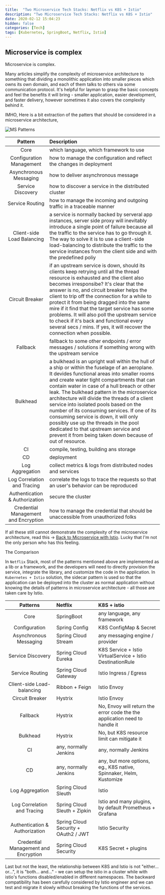 ```yaml
---
title:  "Two Microservice Tech Stacks: Netflix vs K8S + Istio"
description: "Two Microservice Tech Stacks: Netflix vs K8S + Istio"
date: 2020-02-12 15:04:23
hidden: false
categories: [Tech]
tags: [Kubernetes, SpringBoot, Netflix, Istio]
---
```


## Microservice is complex

Microservice is complex.

Many articles simplify the complexity of microservice architecture to something that dividing a monolithic application into smaller pieces which owns its own domain, and each of them talks to others via some communication protocol. It's helpful for layman to grasp the basic concepts and feel the benefits it will bring - smaller application, easier development, and faster delivery, however sometimes it also covers the complexity behind it.

IMHO, Here is a bit extraction of the patters that should be considered in a microservice architecture, 

![MS Patterns]({{site.url}}/images/2020-02-12-netflix-vs-k8s+istio/ms-patterns.png "MS Patterns")

| **Pattern** | **Description** |
|:---------:|:-------------|
| Core | which language, which framework to use |
| Configuration Management | how to manage the configuration and reflect the changes in deployment |
| Asynchronous Messaging | how to deliver asynchronous message |
| Service Discovery | how to discover a service in the distributed cluster |
| Service Routing | how to manage the incoming and outgoing traffic in a traceable manner |
| Client-side Load Balancing | a service is normally backed by serveral app instances, server side proxy will inevitably introduce a single point of failure because all the traffic to the service has to go through it. The way to solve it is to use a client-side load-balancing to distribute the traffic to the service instances from the client side and with the predefined poliy |
| Circuit Breaker | if an upstream service is down, should its clients keep retrying until all the thread resource is exhausted and the client also becomes irresponsibe? It's clear that the answer is no, and circuit breaker helps the client to trip off the connection for a while to protect it from being dragged into the same mire if it find that the target service has some problems. It will also poll the upstream service to check if it's back and functional every several secs / mins. If yes, it will recover the connection when possible. |
| Fallback | fallback to some other endpoints / error messages / solutions if something wrong with the upstream service |
| Bulkhead | a bulkhead is an upright wall within the hull of a ship or within the fuselage of an aeroplane. It devides functional areas into smaller rooms and create water tight compartments that can contain water in case of a hull breach or other leak. The bulkhead pattern in the microservice architecture will divide the threads of a client service into isolated pools based on the number of its consuming services. If one of its consuming service is down, it will only possibly use up the threads in the pool dedicated to that upstream service and prevent it from being taken down because of out of resource. |
| CI | compile, testing, building ans storage |
| CD | deployment |
| Log Aggregation | collect metrics & logs from distributed nodes and services |
| Log Correlation and Tracing | correlate the logs to trace the requests so that an user's behavior can be reproduced |
| Authentication & Authorization | secure the cluster |
| Credential Management and Encryption | how to manage the credential that should be unaccessible from unauthorized folks |

If all these still cannot demonstrate the complexity of the microservice architecture, read this -> [Back to Microservice with Istio](https://medium.com/google-cloud/back-to-microservices-with-istio-p1-827c872daa53). Lucky that I'm not the only person who has this feeling.

The Comparison

In `Netflix` Stack, most of the patterns mentioned above are implemented as a lib or a framework, and the developers will need to directly provision the service, integrate the library, and customize the code in the application. In `Kubernetes + Istio` solution, the sidecar pattern is used so that the application can be deployed into the cluster as normal application without knowing the details of patterns in microservice architecture - all those are taken care by Istio.

| **Patterns** | **Netflix** | **K8S + istio** |
|:------------:|:------------|:-----------------|
| Core | SpringBoot | any language, any framework |
| Configuration | Spring Config | K8S ConfigMap & Secret |
| Asynchronous Messaging | Spring Cloud Stream | any messaging engine / provider | 
| Service Discovery | Spring Cloud Eureka | K8S Service + Istio VirtualService + Istio DestinationRule |
| Service Routing | Spring Cloud Gateway | Istio Ingress / Egress |
| Client-side Load-balancing | Ribbon + Feign | Istio Envoy |
| Circuit Breaker | Hystrix | Istio Envoy |
| Fallback | Hystrix | No, Envoy will return the error code the the application need to handle it |
| Bulkhead | Hystrix | No, but K8S resource limit can mitigate it |
| CI | any, normally Jenkins | any, normally Jenkins |
| CD | any, normally Jenkins | any, but more options, eg., K8S native, Spinnaker, Helm, Kustomize |
| Log Aggregation | Spring Cloud Sleuth | Istio |
| Log Correlation and Tracing | Spring Cloud Sleuth + Zipkin | Istio and many plugins, by default Prometheus + Grafana |
| Authentication & Authorization | Spring Cloud Security + OAuth2 / JWT | Istio Security |
| Credential Management and Encryption | Spring Cloud Security | K8S Secret + plugins |

Last but not the least, the relationship between K8S and Istio is not "either... or...", it is "both... and..." - we can setup the istio in a cluster while with istio's functions disabled/enabled in different namespaces. The backward compatibility has been carefully considered by Istio engineer and we can test and migrate it slowly without breaking the functions of the services.


